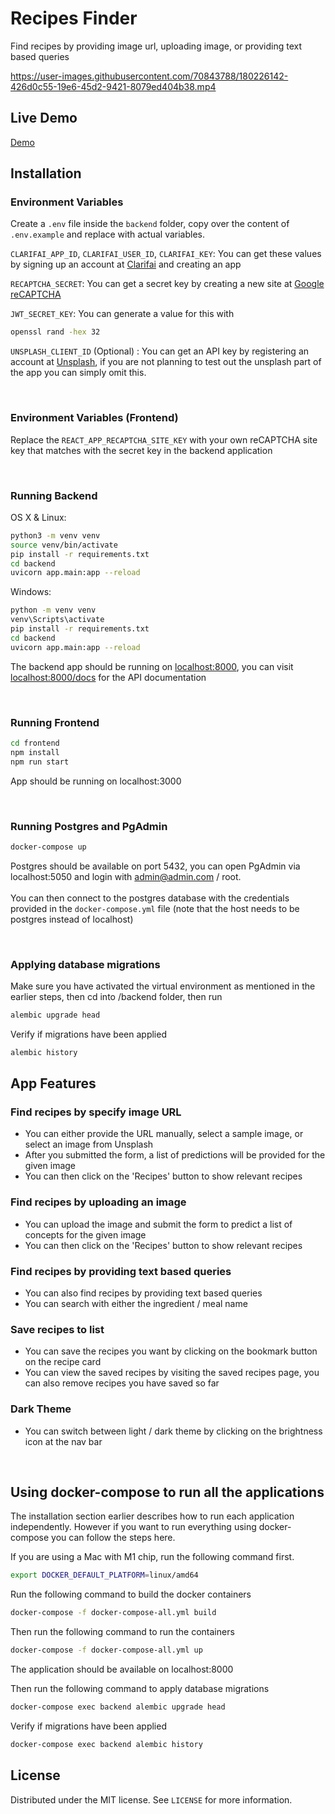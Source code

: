 # Recipes Finder

Find recipes by providing image url, uploading image, or providing text based queries

https://user-images.githubusercontent.com/70843788/180226142-426d0c55-19e6-45d2-9421-8079ed404b38.mp4

## Live Demo
[Demo](https://recipes-finder-1234.herokuapp.com/)

## Installation

### Environment Variables
Create a `.env` file inside the `backend` folder, copy over the content of `.env.example` and replace with actual variables.

`CLARIFAI_APP_ID`, `CLARIFAI_USER_ID`, `CLARIFAI_KEY`: You can get these values by signing up an account at [Clarifai](https://www.clarifai.com/) and creating an app

`RECAPTCHA_SECRET`: You can get a secret key by creating a new site at [Google reCAPTCHA](https://www.google.com/recaptcha/admin/site/480947030)

`JWT_SECRET_KEY`: You can generate a value for this with 
```sh
openssl rand -hex 32
```

`UNSPLASH_CLIENT_ID` (Optional) : You can get an API key by registering an account at [Unsplash](https://unsplash.com/oauth/applications), if you are not planning to test out the unsplash part of the app you can simply omit this.

<br />

### Environment Variables (Frontend)
Replace the `REACT_APP_RECAPTCHA_SITE_KEY` with your own reCAPTCHA site key that matches with the secret key in the backend application

<br />

### Running Backend

OS X & Linux:

```sh
python3 -m venv venv
source venv/bin/activate
pip install -r requirements.txt
cd backend
uvicorn app.main:app --reload
```

Windows:
```sh
python -m venv venv
venv\Scripts\activate
pip install -r requirements.txt
cd backend
uvicorn app.main:app --reload
```

The backend app should be running on [localhost:8000](localhost:8000), 
you can visit [localhost:8000/docs](localhost:8000/docs) for the API documentation

<br />

### Running Frontend
```sh
cd frontend
npm install
npm run start
```
App should be running on localhost:3000

<br />

### Running Postgres and PgAdmin
```sh
docker-compose up
```

Postgres should be available on port 5432, you can open PgAdmin via localhost:5050 and login with admin@admin.com / root.
<br />
<br />
You can then connect to the postgres database with the credentials provided in the `docker-compose.yml` file (note that the host needs to be postgres instead of localhost)

<br />

### Applying database migrations
Make sure you have activated the virtual environment as mentioned in the earlier steps, then cd into /backend folder, then run

```sh
alembic upgrade head
``` 

Verify if migrations have been applied

```sh
alembic history
```

## App Features

### Find recipes by specify image URL
- You can either provide the URL manually, select a sample image, or select an image from Unsplash
- After you submitted the form, a list of predictions will be provided for the given image
- You can then click on the 'Recipes' button to show relevant recipes

### Find recipes by uploading an image
- You can upload the image and submit the form to predict a list of concepts for the given image
- You can then click on the 'Recipes' button to show relevant recipes

### Find recipes by providing text based queries
- You can also find recipes by providing text based queries
- You can search with either the ingredient / meal name

### Save recipes to list
- You can save the recipes you want by clicking on the bookmark button on the recipe card 
- You can view the saved recipes by visiting the saved recipes page, you can also remove recipes you have saved so far

### Dark Theme
- You can switch between light / dark theme by clicking on the brightness icon at the nav bar

<br />

## Using docker-compose to run all the applications
The installation section earlier describes how to run each application independently. However if you want to run everything using docker-compose you can follow the steps here.

If you are using a Mac with M1 chip, run the following command first.
```sh
export DOCKER_DEFAULT_PLATFORM=linux/amd64
```

Run the following command to build the docker containers

```sh
docker-compose -f docker-compose-all.yml build
```

Then run the following command to run the containers

```sh
docker-compose -f docker-compose-all.yml up
```

The application should be available on localhost:8000

Then run the following command to apply database migrations
```sh
docker-compose exec backend alembic upgrade head
```

Verify if migrations have been applied

```sh
docker-compose exec backend alembic history
```



## License
Distributed under the MIT license. See ``LICENSE`` for more information.

<br />
